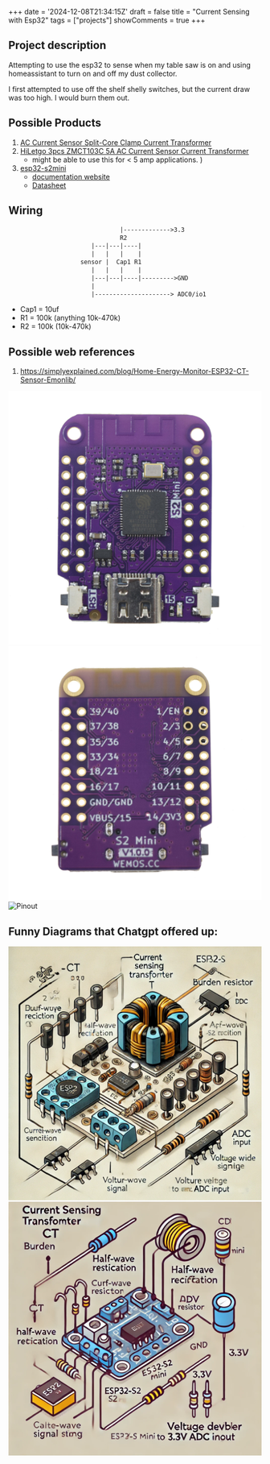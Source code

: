 
+++
date = '2024-12-08T21:34:15Z'
draft = false
title = "Current Sensing with Esp32"
tags = ["projects"]
showComments = true
+++

## Project description

Attempting to use the esp32 to sense when my table saw is on and using homeassistant to turn on and off my dust collector.

I first attempted to use off the shelf shelly switches, but the current draw was too high. I would burn them out.

## Possible Products

1. [AC Current Sensor Split-Core Clamp Current Transformer](https://www.amazon.com/JANSANE-SCT-013-000-Non-invasive-Split-Core-Transformer/dp/B07D8SXQ13/ref=sr_1_10?dib=eyJ2IjoiMSJ9.Kc9LBM6UN78LWLWTNodECsskNTt9Zhfom0U4aRAAHRkxizdn_OMrpRseDfXB2zG1_wsG5p3WxdMluCLLl5zyE29xdn4DIJHh4H48S7CJpFdF3fVCUt3hrSmIBhd6iF0tu8heWlyM6f5CgqO5TKu8yRtj_N8VkNn0XtoE0pFCcZqW8xAN33v2pMkP3fhFp_2tPrRq9q377wthx2AKyBVJw85HRS-KlRejk-VYqqPZxYk.Gwadtd11E8n6fgzw7ptngJkMKakYdljkoMaXBNIBSdI&dib_tag=se&hvadid=616116262011&hvdev=c&hvlocphy=1026442&hvnetw=g&hvqmt=e&hvrand=11276750169687210548&hvtargid=kwd-763906174482&hydadcr=24357_13533826&keywords=esp32+current+sensor&qid=1734210292&sr=8-10)
2. [HiLetgo 3pcs ZMCT103C 5A AC Current Sensor Current Transformer](https://www.amazon.com/HiLetgo-ZMCT103C-Current-Sensor-Transformer/dp/B0CDWWYLMQ/?_encoding=UTF8&pd_rd_w=B9wF9&content-id=amzn1.sym.255b3518-6e7f-495c-8611-30a58648072e%3Aamzn1.symc.a68f4ca3-28dc-4388-a2cf-24672c480d8f&pf_rd_p=255b3518-6e7f-495c-8611-30a58648072e&pf_rd_r=68NBWAHY9KYVF5ECSDB2&pd_rd_wg=xiacZ&pd_rd_r=82258d8f-1832-4465-995b-318744c310b0&ref_=pd_hp_d_atf_ci_mcx_mr_ca_hp_atf_d)
    * might be able to use this for < 5 amp applications. )
3. [esp32-s2mini](https://www.amazon.com/dp/B0CKLGGNKY?ref=ppx_yo2ov_dt_b_fed_asin_title)
    * [documentation website](https://www.wemos.cc/en/latest/s2/s2_mini.html#documentation)
    * [Datasheet](esp32-s2_datasheet_en.pdf) 


## Wiring
```
                               |------------->3.3
                               R2
                       |---|---|----|
                       |   |   |    |
                    sensor |  Cap1 R1
                       |   |   |    |
                       |---|---|----|--------->GND
                       |
                       |---------------------> ADC0/io1
```
* Cap1 = 10uf
* R1 = 100k (anything 10k-470k)
* R2 = 100k (10k-470k)  

## Possible web references

1. https://simplyexplained.com/blog/Home-Energy-Monitor-ESP32-CT-Sensor-Emonlib/


![exp32 front](images/s2_mini_v1.0.0_1_16x16.jpg)
![esp32 back](images/s2_mini_v1.0.0_2_16x16.jpg)
![Pinout](images/Pinout.jpg)


## Funny Diagrams that Chatgpt offered up:

![chatgpt1](images/Chatgpt1.webp)
![chatgpt2](images/chatgpt2.webp)
